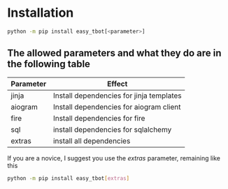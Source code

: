 # Installation

```bash
python -m pip install easy_tbot[<parameter>]
```

## The allowed parameters and what they do are in the following table

| Parameter | Effect                                  |
| --------- | --------------------------------------- |
| jinja     | Install dependencies for jinja templates|
| aiogram   | Install dependencies for aiogram client |
| fire      | Install dependencies for fire           |
| sql       | install dependencies for sqlalchemy     |
| extras    | install  all  dependencies              |

If you are a novice, I suggest you use the *extras* parameter, remaining like this

```bash
python -m pip install easy_tbot[extras]
```